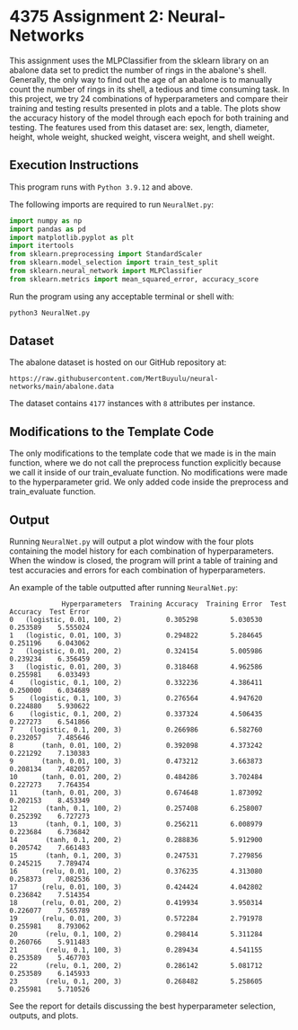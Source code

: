 # 4375 Assignment 2: Neural-Networks

This assignment uses the MLPClassifier from the sklearn library on an abalone data set to predict the number of rings in the abalone's shell. Generally, the only way to find out the age of an abalone is to manually count the number of rings in its shell, a tedious and time consuming task. In this project, we try 24 combinations of hyperparameters and compare their training and testing results presented in plots and a table. The plots show the accuracy history of the model through each epoch for both training and testing. The features used from this dataset are: sex, length, diameter, height, whole weight, shucked weight, viscera weight, and shell weight.

## Execution Instructions

This program runs with `Python 3.9.12` and above.

The following imports are required to run `NeuralNet.py`:

```python
import numpy as np
import pandas as pd
import matplotlib.pyplot as plt
import itertools
from sklearn.preprocessing import StandardScaler
from sklearn.model_selection import train_test_split
from sklearn.neural_network import MLPClassifier
from sklearn.metrics import mean_squared_error, accuracy_score
```

Run the program using any acceptable terminal or shell with:

```bash
python3 NeuralNet.py
```

## Dataset

The abalone dataset is hosted on our GitHub repository at:

```text
https://raw.githubusercontent.com/MertBuyulu/neural-networks/main/abalone.data
```

The dataset contains `4177` instances with `8` attributes per instance.

## Modifications to the Template Code

The only modifications to the template code that we made is in the main function, where we do not call the preprocess function explicitly because we call it inside of our train_evaluate function. No modifications were made to the hyperparameter grid. We only added code inside the preprocess and train_evaluate function.

## Output

Running `NeuralNet.py` will output a plot window with the four plots containing the model history for each combination of hyperparameters. When the window is closed, the program will print a table of training and test accuracies and errors for each combination of hyperparameters.

An example of the table outputted after running `NeuralNet.py`:

```text
             Hyperparameters  Training Accuracy  Training Error  Test Accuracy  Test Error
0   (logistic, 0.01, 100, 2)           0.305298        5.030530       0.253589    5.555024
1   (logistic, 0.01, 100, 3)           0.294822        5.284645       0.251196    6.043062
2   (logistic, 0.01, 200, 2)           0.324154        5.005986       0.239234    6.356459
3   (logistic, 0.01, 200, 3)           0.318468        4.962586       0.255981    6.033493
4    (logistic, 0.1, 100, 2)           0.332236        4.386411       0.250000    6.034689
5    (logistic, 0.1, 100, 3)           0.276564        4.947620       0.224880    5.930622
6    (logistic, 0.1, 200, 2)           0.337324        4.506435       0.227273    6.541866
7    (logistic, 0.1, 200, 3)           0.266986        6.582760       0.232057    7.485646
8       (tanh, 0.01, 100, 2)           0.392098        4.373242       0.221292    7.130383
9       (tanh, 0.01, 100, 3)           0.473212        3.663873       0.208134    7.482057
10      (tanh, 0.01, 200, 2)           0.484286        3.702484       0.227273    7.764354
11      (tanh, 0.01, 200, 3)           0.674648        1.873092       0.202153    8.453349
12       (tanh, 0.1, 100, 2)           0.257408        6.258007       0.252392    6.727273
13       (tanh, 0.1, 100, 3)           0.256211        6.008979       0.223684    6.736842
14       (tanh, 0.1, 200, 2)           0.288836        5.912900       0.205742    7.661483
15       (tanh, 0.1, 200, 3)           0.247531        7.279856       0.245215    7.789474
16      (relu, 0.01, 100, 2)           0.376235        4.313080       0.258373    7.082536
17      (relu, 0.01, 100, 3)           0.424424        4.042802       0.236842    7.514354
18      (relu, 0.01, 200, 2)           0.419934        3.950314       0.226077    7.565789
19      (relu, 0.01, 200, 3)           0.572284        2.791978       0.255981    8.793062
20       (relu, 0.1, 100, 2)           0.298414        5.311284       0.260766    5.911483
21       (relu, 0.1, 100, 3)           0.289434        4.541155       0.253589    5.467703
22       (relu, 0.1, 200, 2)           0.286142        5.081712       0.253589    6.145933
23       (relu, 0.1, 200, 3)           0.268482        5.258605       0.255981    5.710526
```

See the report for details discussing the best hyperparameter selection, outputs, and plots.
